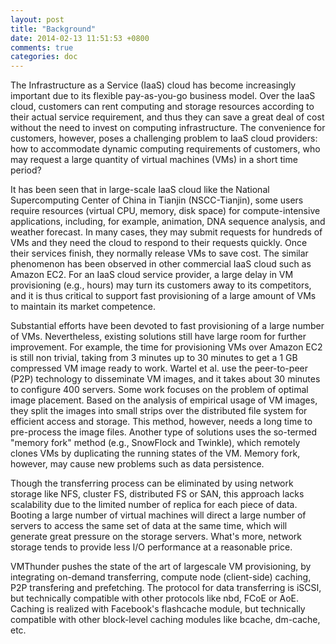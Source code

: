 ```yaml
---
layout: post
title: "Background"
date: 2014-02-13 11:51:53 +0800
comments: true
categories: doc
---
```


The Infrastructure as a Service (IaaS) cloud has become
increasingly important due to its flexible pay-as-you-go business 
model. Over the IaaS cloud, customers
can rent computing and storage resources
according to their actual service requirement, and thus
they can save a great deal of cost without the need to
invest on computing infrastructure. The convenience
for customers, however, poses a challenging problem
to IaaS cloud providers: how to accommodate dynamic
computing requirements of customers, who may
request a large quantity of virtual machines (VMs) in
a short time period?

It has been seen that in large-scale IaaS cloud
like the National Supercomputing Center of China
in Tianjin (NSCC-Tianjin), some users require
resources (virtual CPU, memory, disk space) for
compute-intensive applications, including, for example,
animation, DNA sequence analysis, and weather
forecast. In many cases, they may submit requests
for hundreds of VMs and they need the cloud to
respond to their requests quickly. Once their services
finish, they normally release VMs to save cost. The
similar phenomenon has been observed in other commercial
IaaS cloud such as Amazon EC2.
For an IaaS cloud service provider, a large delay in
VM provisioning (e.g., hours) may turn its customers
away to its competitors, and it is thus critical to
support fast provisioning of a large amount of VMs
to maintain its market competence.

Substantial efforts have been devoted to fast provisioning
of a large number of VMs. Nevertheless,
existing solutions still have large room for further
improvement. For example, the time for provisioning
VMs over Amazon EC2 is still non trivial, taking from
3 minutes up to 30 minutes to get a 1 GB compressed
VM image ready to work. Wartel et al. use
the peer-to-peer (P2P) technology to disseminate VM
images, and it takes about 30 minutes to configure 400
servers. Some work focuses on the problem
of optimal image placement. Based on the analysis
of empirical usage of VM images, they split
the images into small strips over the distributed file
system for efficient access and storage. This method,
however, needs a long time to pre-process the image
files. Another type of solutions uses the so-termed
"memory fork" method (e.g., SnowFlock and Twinkle), 
which remotely clones VMs by duplicating
the running states of the VM. Memory fork, however,
may cause new problems such as data persistence.

Though the transferring process can be eliminated by using network
storage like NFS, cluster FS, distributed FS or SAN, this approach
lacks scalability due to the limited number of replica for each piece
of data. Booting a large number of virtual machines will direct a
large number of servers to access the same set of data at the same
time, which will generate great pressure on the storage servers.
What's more, network storage tends to provide less I/O performance
at a reasonable price.

VMThunder pushes the state of the art of largescale VM provisioning, 
by integrating on-demand transferring, compute node (client-side) 
caching, P2P transfering and prefetching. The protocol for data 
transferring is iSCSI, but technically compatible with other 
protocols like nbd, FCoE or AoE. Caching is realized with Facebook's 
flashcache module, but technically compatible with other block-level 
caching modules like bcache, dm-cache, etc.
  
    
